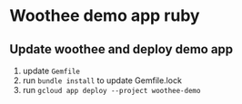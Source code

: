 # Woothee demo app ruby

## Update woothee and deploy demo app

1. update `Gemfile`
1. run `bundle install` to update Gemfile.lock
1. run `gcloud app deploy --project woothee-demo`
